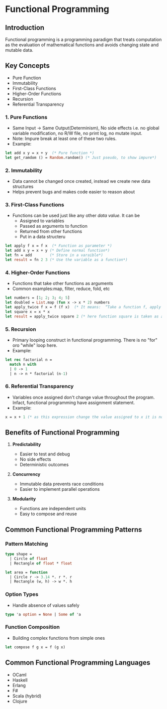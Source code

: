 # Functional Programming

## Introduction
Functional programming is a programming paradigm that treats computation as 
the evaluation of mathematical functions and avoids changing state and mutable data.

## Key Concepts
- Pure Function
- Immutability
- First-Class Functions
- Higher-Order Functions
- Recursion
- Referential Transparency
  
### 1. Pure Functions
- Same Input -> Same Output(Determinism), No side effects i.e. no global variable modification, no R/W file, no print log, no mutate input.
- Note: Impure break at least one of these two rules. 
- Example:
```ocaml
let add x y = x + y  (* Pure function *)
let get_ramdom () = Random.random() (* Just pseudo, to show impure*)
```

### 2. Immutability
- Data cannot be changed once created, instead we create new data structures
- Helps prevent bugs and makes code easier to reason about

### 3. First-Class Functions
- Functions can be used just like any other *data value*. It can be 
  - Assigned to variables
  - Passed as arguments to function
  - Returned from other functions
  - Put in a data structeru
```ocaml
let apply f x = f x  (* Function as parameter *)
let add x y = x + y (* Define normal function*)
let fn = add        (* Store in a varaible*)
let result = fn 2 3 (* Use the variable as a function*)
```

### 4. Higher-Order Functions
- Functions that take other functions as arguments
- Common examples:map, filter, reduce, fold, etc
```ocaml
let numbers = [1; 2; 3; 4; 5]
let doubled = List.map (fun x -> x * 2) numbers
let apply_twice f x = f (f x)  (* It means:  “Take a function f, apply it once to x, then apply f again to that result.”*)
let square x = x * x
let result = apply_twice square 2 (* here function square is taken as an argument for the other function apply_twice*)
```

### 5. Recursion
- Primary looping construct in functional programming. There is no "for" oro "while" loop here.
- Example:
```ocaml
let rec factorial n =
  match n with
  | 0 -> 1
  | n -> n * factorial (n-1)
```
### 6. Referential Transparency
- Variables once assigned don't change value throughout the program.
Infact, functional programming have assignment statement.
- Example:
```ocaml
x = x + 1 (* as this expression change the value assigned to x it is not referentially transparent*)
```

## Benefits of Functional Programming

1. **Predictability**
   - Easier to test and debug
   - No side effects
   - Deterministic outcomes

2. **Concurrency**
   - Immutable data prevents race conditions
   - Easier to implement parallel operations

3. **Modularity**
   - Functions are independent units
   - Easy to compose and reuse

## Common Functional Programming Patterns

### Pattern Matching
```ocaml
type shape =
  | Circle of float
  | Rectangle of float * float

let area = function
  | Circle r -> 3.14 *. r *. r
  | Rectangle (w, h) -> w *. h
```

### Option Types
- Handle absence of values safely
```ocaml
type 'a option = None | Some of 'a
```

### Function Composition
- Building complex functions from simple ones
```ocaml
let compose f g x = f (g x)
```

## Common Functional Programming Languages

- OCaml
- Haskell
- Erlang
- F#
- Scala (hybrid)
- Clojure